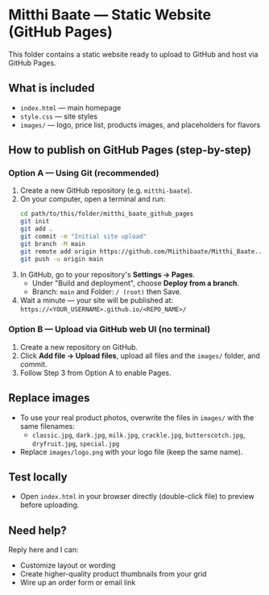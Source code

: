 
# Mitthi Baate — Static Website (GitHub Pages)

This folder contains a static website ready to upload to GitHub and host via GitHub Pages.

## What is included
- `index.html` — main homepage
- `style.css` — site styles
- `images/` — logo, price list, products images, and placeholders for flavors

## How to publish on GitHub Pages (step-by-step)

### Option A — Using Git (recommended)
1. Create a new GitHub repository (e.g. `mitthi-baate`).
2. On your computer, open a terminal and run:
   ```bash
   cd path/to/this/folder/mitthi_baate_github_pages
   git init
   git add .
   git commit -m "Initial site upload"
   git branch -M main
   git remote add origin https://github.com/Miithibaate/Mitthi_Baate..git
   git push -u origin main
   ```
3. In GitHub, go to your repository's **Settings → Pages**.
   - Under "Build and deployment", choose **Deploy from a branch**.
   - Branch: `main` and Folder: `/ (root)` then Save.
4. Wait a minute — your site will be published at:
   `https://<YOUR_USERNAME>.github.io/<REPO_NAME>/`

### Option B — Upload via GitHub web UI (no terminal)
1. Create a new repository on GitHub.
2. Click **Add file → Upload files**, upload all files and the `images/` folder, and commit.
3. Follow Step 3 from Option A to enable Pages.

## Replace images
- To use your real product photos, overwrite the files in `images/` with the same filenames:
  - `classic.jpg`, `dark.jpg`, `milk.jpg`, `crackle.jpg`, `butterscotch.jpg`, `dryfruit.jpg`, `special.jpg`
- Replace `images/logo.png` with your logo file (keep the same name).

## Test locally
- Open `index.html` in your browser directly (double-click file) to preview before uploading.

## Need help?
Reply here and I can:
- Customize layout or wording
- Create higher-quality product thumbnails from your grid
- Wire up an order form or email link
